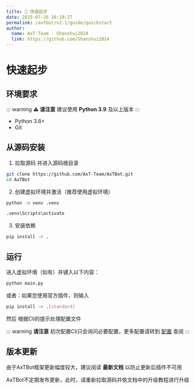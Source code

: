 ```yaml
---
title: 🚀 快速起步
date: 2025-07-26 16:10:27
permalink: /axtbot/v2.1/guide/quickstart
author:
  name: AxT-Team - Shanshui2024
  link: https://github.com/Shanshui2024
---
```

# 快速起步

## 环境要求
::: warning **⚠️ 请注意**
建议使用 **Python 3.9** 及以上版本
:::

- Python 3.8+
- Git

## 从源码安装
1. 拉取源码 并进入源码根目录

```bash
git clone https://github.com/AxT-Team/AxTBot.git
cd AxTBot
```

2. 创建虚拟环境并激活（推荐使用虚拟环境）
```bash
python -m venv .venv

.venv\Scripts\activate
```

3. 安装依赖
```bash
pip install -e .
```

## 运行

进入虚拟环境（如有）并键入以下内容：

```bash
python main.py
```

或者：如果您使用官方插件，则输入

```bash
pip install -e .[standard]
```

然后 根据Cli的提示处理配置文件

::: warning **请注意**
初次配置Cli只会询问必要配置，更多配置请转到 [配置](/axtbot/v2.1/config/global) 查阅
:::

## 版本更新
由于AxTBot框架更新幅度较大，建议阅读 **最新文档** 以防止更新后插件不可用

AxTBot不定期发布更新，此时，请重新拉取源码并依文档中的升级教程进行升级